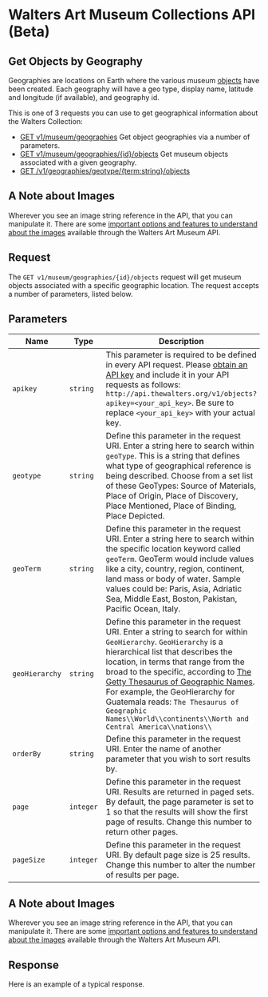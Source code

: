 Walters Art Museum Collections API (Beta)
================================================================================

## Get Objects by Geography

Geographies are locations on Earth where the various museum [objects](/objects.md) have been created. Each geography  will have a geo type, display name, latitude and longitude (if available), and geography id.

This is one of 3 requests you can use to get geographical information about the Walters Collection:
- [GET v1/museum/geographies](/geographies-get.md) Get object geographies via a number of parameters.
- [GET v1/museum/geographies/{id}/objects](/geographies-objects.md) Get museum objects associated with a given geography.
- [GET /v1/geographies/geotype/{term:string}/objects](/geographies-objects-geotype.md)


## A Note about Images
Wherever you see an image string reference in the API, that you can manipulate it. There are some [important options and features to understand about the images](images.md) available through the Walters Art Museum API.


## Request
The `GET v1/museum/geographies/{id}/objects` request will get museum objects associated with a specific geographic location. The request accepts a number of parameters, listed below.


## Parameters
Name | Type | Description
-----|------|--------------
`apikey` | `string` | This parameter is required to be defined in every API request. Please [obtain an API key](http://api.thewalters.org/) and include it in your API requests as follows: `http://api.thewalters.org/v1/objects?apikey=<your_api_key>`. Be sure to replace `<your_api_key>` with your actual key. 
`geotype` | `string` | Define this parameter in the request URI. Enter a string here to search within `geoType`. This is a string that defines what type of geographical reference is being described. Choose from a set list of these GeoTypes: Source of Materials, Place of Origin, Place of Discovery, Place Mentioned, Place of Binding, Place Depicted. 
`geoTerm` | `string` | Define this parameter in the request URI. Enter a string here to search within the specific location keyword called `geoTerm`. GeoTerm would include values like a city, country, region, continent, land mass or body of water. Sample values could be: Paris, Asia, Adriatic Sea, Middle East, Boston, Pakistan, Pacific Ocean, Italy.
`geoHierarchy` | `string` | Define this parameter in the request URI. Enter a string to search for within `GeoHierarchy`.  `GeoHierarchy` is a hierarchical list that describes the location, in terms that range from the broad to the specific, according to [The Getty Thesaurus of Geographic Names](https://www.getty.edu/research/tools/vocabularies/tgn/about.html). For example, the GeoHierarchy for Guatemala reads: `The Thesaurus of Geographic Names\\World\\continents\\North and Central America\\nations\\`
`orderBy` | `string` | Define this parameter in the request URI. Enter the name of another parameter that you wish to sort results by. 
`page` | `integer` | Define this parameter in the request URI. Results are returned in paged sets. By default, the page parameter is set to 1 so that the results will show the first page of results. Change this number to return other pages. 
`pageSize` | `integer` | Define this parameter in the request URI. By default page size is 25 results. Change this number to alter the number of results per page. 


## A Note about Images
Wherever you see an image string reference in the API, that you can manipulate it. There are some [important options and features to understand about the images](images.md) available through the Walters Art Museum API.


## Response

Here is an example of a typical response.




